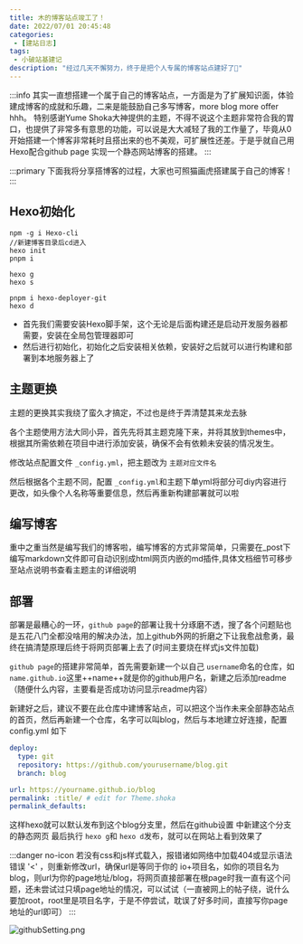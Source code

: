 ```yaml
---
title: 木的博客站点竣工了！
date: 2022/07/01 20:45:48
categories:
 - [建站日志]
tags:
 - 小破站基建记
description: "经过几天不懈努力，终于是把个人专属的博客站点建好了💪"
---
```

:::info
其实一直想搭建一个属于自己的博客站点，一方面是为了扩展知识面，体验建成博客的成就和乐趣，二来是能鼓励自己多写博客，more blog more offer hhh。
特别感谢Yume Shoka大神提供的主题，不得不说这个主题非常符合我的胃口，也提供了非常多有意思的功能，可以说是大大减轻了我的工作量了，毕竟从0开始搭建一个博客非常耗时且搭出来的也不美观，可扩展性还差。于是乎就自己用Hexo配合github page 实现一个静态网站博客的搭建。
:::

:::primary
下面我将分享搭博客的过程，大家也可照猫画虎搭建属于自己的博客！
:::

## Hexo初始化

```shell
npm -g i Hexo-cli
//新建博客目录后cd进入
hexo init
pnpm i

hexo g
hexo s

pnpm i hexo-deployer-git
hexo d
```

- 首先我们需要安装Hexo脚手架，这个无论是后面构建还是启动开发服务器都需要，安装在全局包管理器即可
- 然后进行初始化，初始化之后安装相关依赖，安装好之后就可以进行构建和部署到本地服务器上了

## 主题更换

主题的更换其实我绕了蛮久才搞定，不过也是终于弄清楚其来龙去脉

各个主题使用方法大同小异，首先先将其主题克隆下来，并将其放到themes中，根据其所需依赖在项目中进行添加安装，确保不会有依赖未安装的情况发生。

修改站点配置文件 `_config.yml`，把主题改为 `主题对应文件名`

然后根据各个主题不同，配置 `_config.yml`和主题下单yml将部分可diy内容进行更改，如头像个人名称等重要信息，然后再重新构建部署就可以啦

## 编写博客

重中之重当然是编写我们的博客啦，编写博客的方式非常简单，只需要在_post下编写markdown文件即可自动识别成html网页内嵌的md插件,具体文档细节可移步至站点说明书查看主题主的详细说明

## 部署

部署是最糟心的一环，`github page`的部署让我十分琢磨不透，搜了各个问题贴也是五花八门全都没啥用的解决办法，加上github外网的折磨之下让我愈战愈勇，最终在搞清楚原理后终于将网页部署上去了(时间主要烧在样式js文件加载)

`github page`的搭建非常简单，首先需要新建一个以自己 `username`命名的仓库，如 `name.github.io`这里++name++就是你的github用户名，新建之后添加readme（随便什么内容，主要看是否成功访问显示readme内容）

新建好之后，建议不要在此仓库中建博客站点，可以把这个当作未来全部静态站点的首页，然后再新建一个仓库，名字可以叫blog，然后与本地建立好连接，配置config.yml 如下

```yml
deploy:
  type: git
  repository: https://github.com/yourusername/blog.git
  branch: blog

url: https://yourname.github.io/blog
permalink: :title/ # edit for Theme.shoka
permalink_defaults:
```

这样hexo就可以默认发布到这个blog分支里，然后在github设置
中新建这个分支的静态网页
最后执行 `hexo g`和 `hexo d`发布，就可以在网站上看到效果了

:::danger no-icon
若没有css和js样式载入，报错诸如网络中加载404或显示语法错误 '<' ，则重新修改url，确保url是等同于你的 io+项目名，如你的项目名为 blog，则url为你的page地址/blog，将网页直接部署在根page时我一直有这个问题，还未尝试过只填page地址的情况，可以试试（一直被网上的帖子绕，说什么要加root，root里是项目名字，于是不停尝试，耽误了好多时间，直接写你page地址的url即可）
:::

![githubSetting.png](https://s2.loli.net/2022/07/03/6zekQULqR721KJm.png)

